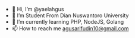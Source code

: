 - 👋 Hi, I’m @yaelahgus
- 👀 I’m Student From Dian Nuswantoro University
- 🌱 I’m currently learning PHP, NodeJS, Golang
- 📫 How to reach me agusarifudin10@gmail.com

<!---
yaelahgus/yaelahgus is a ✨ special ✨ repository because its `README.md` (this file) appears on your GitHub profile.
You can click the Preview link to take a look at your changes.
--->

